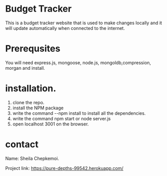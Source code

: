  
# Budget Tracker 
This is a budget tracker website that is used to make changes locally
and it will update automatically when connected to the internet.
# Prerequsites
You will need express.js, mongoose, node.js, mongoldb,compression,
morgan and install.
# installation.
1. clone the repo.
2. install the NPM package 
3. write the command --npm install to install all the dependencies.
4. write the command npm start or node server.js
5. open localhost 3001 on the browser.
# contact
Name: Sheila Chepkemoi.

Project link: https://pure-depths-99542.herokuapp.com/
